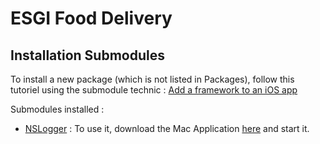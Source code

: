 # ESGI Food Delivery

## Installation Submodules

To install a new package (which is not listed in Packages), follow this tutoriel using the submodule technic : [Add a framework to an iOS app](https://medium.com/build-an-app-like-lego/add-a-framework-to-an-ios-app-45c06e39bf23)

Submodules installed : 
- [NSLogger](https://github.com/fpillet/NSLogger) : To use it, download the Mac Application [here](https://github.com/fpillet/NSLogger/releases/download/v1.9.7/NSLogger-Desktop.Viewer-v1.9.7.zip) and start it.